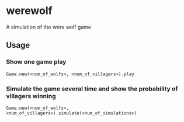 # werewolf
A simulation of the were wolf game

## Usage
### Show one game play
```
Game.new(<num_of_wolfs>, <num_of_villagers>).play
```
### Simulate the game several time and show the probability of villagers winning
```
Game.new(<num_of_wolfs>, <num_of_villagers>).simulate(<num_of_simulations>)
```